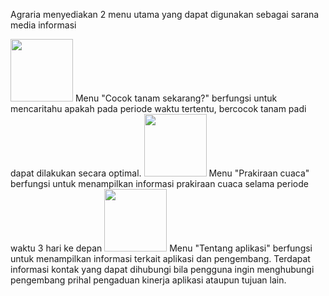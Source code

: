 Agraria menyediakan 2 menu utama yang dapat digunakan sebagai sarana media informasi

<img src="https://user-images.githubusercontent.com/47960987/149726092-d461d79a-4bb2-4e56-9903-284707a3c6d2.png" width="100">
Menu "Cocok tanam sekarang?" berfungsi untuk mencaritahu apakah pada periode waktu tertentu, bercocok tanam padi dapat dilakukan secara optimal.



<img src="https://user-images.githubusercontent.com/47960987/149726104-b2eeb9bc-124a-4a39-aab5-3111a191b023.png" width="100">
Menu "Prakiraan cuaca" berfungsi untuk menampilkan informasi prakiraan cuaca selama periode waktu 3 hari ke depan


<img src="https://user-images.githubusercontent.com/47960987/149726119-afb9ddb8-f31e-4651-9849-aeabd88e2a93.png" width="100">
Menu "Tentang aplikasi" berfungsi untuk menampilkan informasi terkait aplikasi dan pengembang. Terdapat informasi kontak yang dapat dihubungi bila pengguna ingin menghubungi pengembang prihal pengaduan kinerja aplikasi ataupun tujuan lain.
